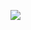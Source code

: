 [![](https://mermaid.ink/img/pako:eNp1U0FOwzAQ_MrKp1RQBBxzQKqoEKCWRgQ4RUJLvLQWiR1shwoh_o4dJ1GalJx245nZ2bH8w3LFicXM0GdNMqelwK3GMpPgPsyt0vBsSIe-Qm1FLiqUFm5VSQluCdA0NfhmCktJfx2jPyhLpuM3zX8CyeJG6dLDXAm-noKuC0HSrtRW5B4YWmj6TAa432J-ddXZjuFFGGEn3rtzBw3WY3j00RgPfVqvAioczQ_0HslUSnIDe2F3A2yv6NDeRAxLYaoCvw9mH5jsw-ldjhPqEcd83qebB4gayGzsdyB9aNiTptqDYD1BctKdmeg-hRNYbtbzRXI3G23Q3loMaf1WNgvQvuG1fsLxeECi6ct1xk0qFHKI6KwKv5b0jnVho1m70IA2FrnWhN4fSg4LzoNdiKQ3fVbVZndUogsxJdlTkk36BJL2r577aiqcpDmKp80zujy_aG3wI8OG8TxXvDH7Ilw-7srazWfslJWkSxTcvc0fr5Exu6OSMha7kqP-yFgmfx0Oa6vSb5mz2OqaTlndSLbvmMXvWBj6_QMOoU34?type=png)](https://mermaid.live/edit#pako:eNp1U0FOwzAQ_MrKp1RQBBxzQKqoEKCWRgQ4RUJLvLQWiR1shwoh_o4dJ1GalJx245nZ2bH8w3LFicXM0GdNMqelwK3GMpPgPsyt0vBsSIe-Qm1FLiqUFm5VSQluCdA0NfhmCktJfx2jPyhLpuM3zX8CyeJG6dLDXAm-noKuC0HSrtRW5B4YWmj6TAa432J-ddXZjuFFGGEn3rtzBw3WY3j00RgPfVqvAioczQ_0HslUSnIDe2F3A2yv6NDeRAxLYaoCvw9mH5jsw-ldjhPqEcd83qebB4gayGzsdyB9aNiTptqDYD1BctKdmeg-hRNYbtbzRXI3G23Q3loMaf1WNgvQvuG1fsLxeECi6ct1xk0qFHKI6KwKv5b0jnVho1m70IA2FrnWhN4fSg4LzoNdiKQ3fVbVZndUogsxJdlTkk36BJL2r577aiqcpDmKp80zujy_aG3wI8OG8TxXvDH7Ilw-7srazWfslJWkSxTcvc0fr5Exu6OSMha7kqP-yFgmfx0Oa6vSb5mz2OqaTlndSLbvmMXvWBj6_QMOoU34)
